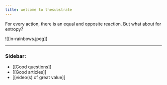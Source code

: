 ```yaml
---
title: welcome to thesubstrate
---
```

For every action, there is an equal and opposite reaction. But what about for entropy?

![[in-rainbows.jpeg]]



---
### Sidebar:
- [[Good questions]]
- [[Good articles]]
- [[video(s) of great value]]